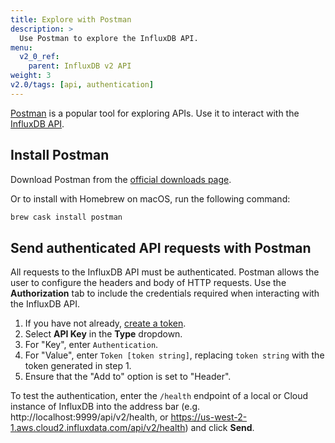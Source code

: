 ```yaml
---
title: Explore with Postman
description: >
  Use Postman to explore the InfluxDB API.
menu:
  v2_0_ref:
    parent: InfluxDB v2 API
weight: 3
v2.0/tags: [api, authentication]
---
```


[Postman](https://www.postman.com/) is a popular tool for exploring APIs.
Use it to interact with the [InfluxDB API](/v2.0/reference/api).

## Install Postman

Download Postman from the [official downloads page](https://www.postman.com/downloads/).

Or to install with Homebrew on macOS, run the following command:

```sh
brew cask install postman
```

## Send authenticated API requests with Postman

All requests to the InfluxDB API must be authenticated.
Postman allows the user to configure the headers and body of HTTP requests.
Use the **Authorization** tab to include the credentials required when interacting with the InfluxDB API.

1. If you have not already, [create a token](/v2.0/security/tokens/create-token/).
2. Select **API Key** in the **Type** dropdown.
3. For "Key", enter `Authentication`.
4. For "Value", enter `Token [token string]`, replacing `token string` with the token generated in step 1.
5. Ensure that the "Add to" option is set to "Header".

To test the authentication, enter the `/health` endpoint of a local or Cloud instance of InfluxDB into the address bar
(e.g. http://localhost:9999/api/v2/health, or https://us-west-2-1.aws.cloud2.influxdata.com/api/v2/health)
and click **Send**.
